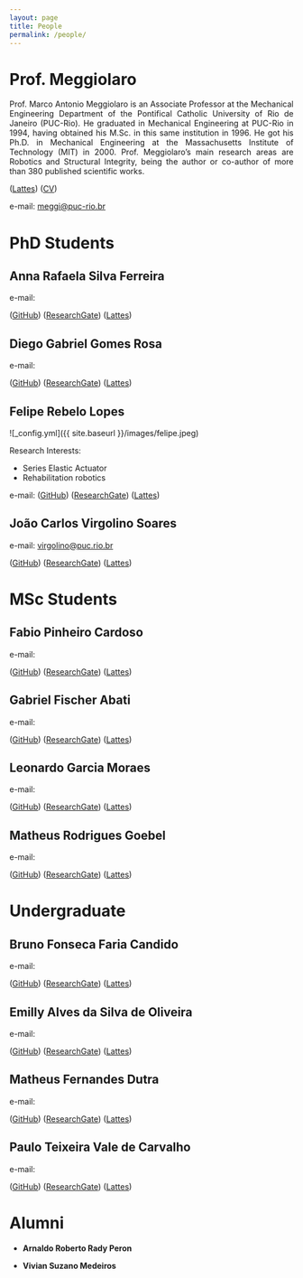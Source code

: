 ```yaml
---
layout: page
title: People
permalink: /people/
---
```


# Prof. Meggiolaro

<div style="text-align: justify"> Prof. Marco Antonio Meggiolaro is an Associate Professor at the Mechanical Engineering Department of the Pontifical Catholic University of Rio de Janeiro (PUC-Rio). He graduated in Mechanical Engineering at PUC-Rio in 1994, having obtained his M.Sc. in this same institution in 1996. He got his Ph.D. in Mechanical Engineering at the Massachusetts Institute of Technology (MIT) in 2000. Prof. Meggiolaro’s main research areas are Robotics and Structural Integrity, being the author or co-author of more than 380 published scientific works. </div>

([Lattes](http://lattes.cnpq.br/1259500926303809)) ([CV](http://meggi.usuarios.rdc.puc-rio.br/meggi.html)) 

e-mail: [meggi@puc-rio.br](mailto:meggi@puc-rio.br)

# PhD Students

## **Anna Rafaela Silva Ferreira**

e-mail: [](mailto:)

([GitHub]()) ([ResearchGate](https://www.researchgate.net/profile/Anna-Rafaela-Ferreira)) ([Lattes](http://lattes.cnpq.br/4481159249601215))

## **Diego Gabriel Gomes Rosa**

<table>


e-mail: [](mailto:)
  

([GitHub](https://github.com/DiegoGGRosa)) ([ResearchGate](https://www.researchgate.net/profile/Diego-Rosa-4)) ([Lattes](http://lattes.cnpq.br/8893208461166213))


## **Felipe Rebelo Lopes**

![_config.yml]({{ site.baseurl }}/images/felipe.jpeg)
  

Research Interests: 
- Series Elastic Actuator
- Rehabilitation robotics

e-mail: [](mailto:)
([GitHub]()) ([ResearchGate](https://www.researchgate.net/profile/Felipe-Lopes-13)) ([Lattes](http://lattes.cnpq.br/5640472305177003)) 



## **João Carlos Virgolino Soares**

e-mail: [virgolino@puc.rio.br](mailto:virgolino@puc-rio.br)

([GitHub](https://github.com/virgolinosoares)) ([ResearchGate](https://www.researchgate.net/profile/Joao-Soares-4)) ([Lattes](http://lattes.cnpq.br/1499104469066618))

# MSc Students

## **Fabio Pinheiro Cardoso**

e-mail: [](mailto:)

([GitHub]()) ([ResearchGate]()) ([Lattes]())

## **Gabriel Fischer Abati**

e-mail: [](mailto:)

([GitHub](https://github.com/Master-Fischer)) ([ResearchGate]()) ([Lattes]())

## **Leonardo Garcia Moraes**

e-mail: [](mailto:)

([GitHub]()) ([ResearchGate]()) ([Lattes]())

## **Matheus Rodrigues Goebel**

e-mail: [](mailto:)

([GitHub]()) ([ResearchGate]()) ([Lattes]())

# Undergraduate

## **Bruno Fonseca Faria Candido**

e-mail: [](mailto:)

([GitHub]()) ([ResearchGate]()) ([Lattes]())

## **Emilly Alves da Silva de Oliveira**

e-mail: [](mailto:)

([GitHub]()) ([ResearchGate]()) ([Lattes]())

## **Matheus Fernandes Dutra**

e-mail: [](mailto:)

([GitHub]()) ([ResearchGate]()) ([Lattes]())

## **Paulo Teixeira Vale de Carvalho**

e-mail: [](mailto:)

([GitHub]()) ([ResearchGate]()) ([Lattes]())

# Alumni

- **Arnaldo Roberto Rady Peron**

- **Vivian Suzano Medeiros**


